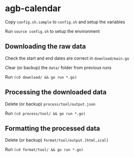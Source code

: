 # agb-calendar

Copy `config.sh.sample` to `config.sh` and setup the variables

Run `source config.sh` to setup the environment

## Downloading the raw data

Check the start and end dates are correct in `download/main.go`

Clear (or backup) the `data/` folder from previous runs

Run `(cd download/ && go run *.go)`

## Processing the downloaded data

Delete (or backup) `process/tool/output.json`

Run `(cd process/tool/ && go run *.go)`

## Formatting the processed data

Delete (or backup) `format/tool/output.[html,ical]`

Run `(cd format/tool/ && go run *.go)`
